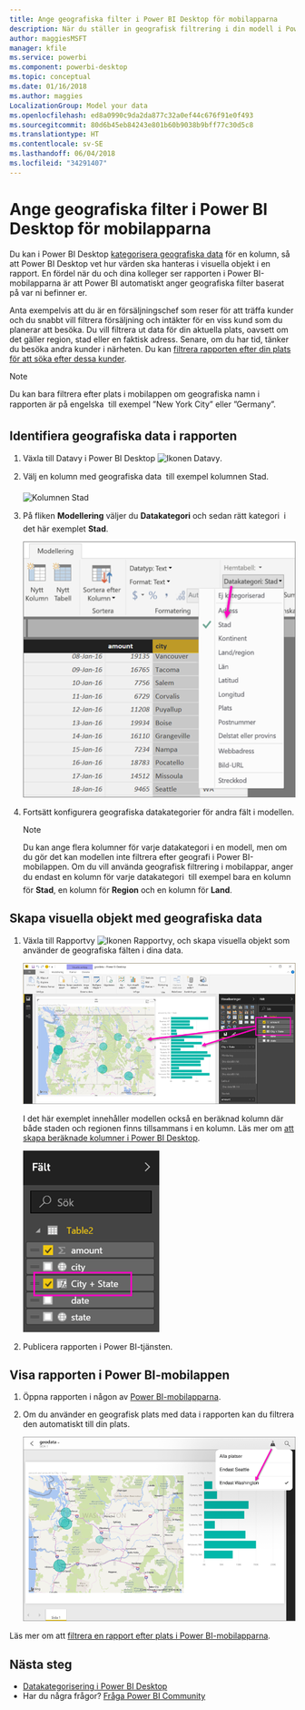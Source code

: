 ```yaml
---
title: Ange geografiska filter i Power BI Desktop för mobilapparna
description: När du ställer in geografisk filtrering i din modell i Power BI Desktop, kan du filtrera data för din plats automatiskt i Power BI-mobilapparna.
author: maggiesMSFT
manager: kfile
ms.service: powerbi
ms.component: powerbi-desktop
ms.topic: conceptual
ms.date: 01/16/2018
ms.author: maggies
LocalizationGroup: Model your data
ms.openlocfilehash: ed8a0990c9da2da877c32a0ef44c676f91e0f493
ms.sourcegitcommit: 80d6b45eb84243e801b60b9038b9bff77c30d5c8
ms.translationtype: HT
ms.contentlocale: sv-SE
ms.lasthandoff: 06/04/2018
ms.locfileid: "34291407"
---
```

# <a name="set-geographic-filters-in-power-bi-desktop-for-the-mobile-apps"></a>Ange geografiska filter i Power BI Desktop för mobilapparna
Du kan i Power BI Desktop [kategorisera geografiska data](desktop-data-categorization.md) för en kolumn, så att Power BI Desktop vet hur värden ska hanteras i visuella objekt i en rapport. En fördel när du och dina kolleger ser rapporten i Power BI-mobilapparna är att Power BI automatiskt anger geografiska filter baserat på var ni befinner er. 

Anta exempelvis att du är en försäljningschef som reser för att träffa kunder och du snabbt vill filtrera försäljning och intäkter för en viss kund som du planerar att besöka. Du vill filtrera ut data för din aktuella plats, oavsett om det gäller region, stad eller en faktisk adress. Senare, om du har tid, tänker du besöka andra kunder i närheten. Du kan [filtrera rapporten efter din plats för att söka efter dessa kunder](mobile-apps-geographic-filtering.md).

> [!NOTE]
> Du kan bara filtrera efter plats i mobilappen om geografiska namn i rapporten är på engelska &#150; till exempel ”New York City” eller ”Germany”.
> 
> 

## <a name="identify-geographic-data-in-your-report"></a>Identifiera geografiska data i rapporten
1. Växla till Datavy i Power BI Desktop ![Ikonen Datavy](media/desktop-mobile-geofiltering/pbi_desktop_data_icon.png).
2. Välj en kolumn med geografiska data &#151; till exempel kolumnen Stad.
   
    ![Kolumnen Stad](media/desktop-mobile-geofiltering/power-bi-desktop-geo-column.png)
3. På fliken **Modellering** väljer du **Datakategori** och sedan rätt kategori &#151; i det här exemplet **Stad**.
   
    ![Rutan Datakategori](media/desktop-mobile-geofiltering/power-bi-desktop-geo-category.png)
4. Fortsätt konfigurera geografiska datakategorier för andra fält i modellen. 
   
   > [!NOTE]
   > Du kan ange flera kolumner för varje datakategori i en modell, men om du gör det kan modellen inte filtrera efter geografi i Power BI-mobilappen. Om du vill använda geografisk filtrering i mobilappar, anger du endast en kolumn för varje datakategori &#151; till exempel bara en kolumn för **Stad**, en kolumn för **Region** och en kolumn för **Land**. 
   > 
   > 

## <a name="create-visuals-with-your-geographic-data"></a>Skapa visuella objekt med geografiska data
1. Växla till Rapportvy ![Ikonen Rapportvy](media/desktop-mobile-geofiltering/power-bi-desktop-report-icon.png), och skapa visuella objekt som använder de geografiska fälten i dina data. 
   
    ![Rapport med karta](media/desktop-mobile-geofiltering/power-bi-desktop-geo-report.png)
   
    I det här exemplet innehåller modellen också en beräknad kolumn där både staden och regionen finns tillsammans i en kolumn. Läs mer om [att skapa beräknade kolumner i Power BI Desktop](desktop-calculated-columns.md).
   
    ![Fältet Stad + Region](media/desktop-mobile-geofiltering/power-bi-desktop-city-state-column.png)
2. Publicera rapporten i Power BI-tjänsten.

## <a name="view-the-report-in-power-bi-mobile-app"></a>Visa rapporten i Power BI-mobilappen
1. Öppna rapporten i någon av [Power BI-mobilapparna](mobile-apps-for-mobile-devices.md).
2. Om du använder en geografisk plats med data i rapporten kan du filtrera den automatiskt till din plats.
   
    ![Geografiskt filter i mobilappen](media/desktop-mobile-geofiltering/power-bi-mobile-geo-map-set-filter.png)

Läs mer om att [filtrera en rapport efter plats i Power BI-mobilapparna](mobile-apps-geographic-filtering.md).

## <a name="next-steps"></a>Nästa steg
* [Datakategorisering i Power BI Desktop](desktop-data-categorization.md)  
* Har du några frågor? [Fråga Power BI Community](http://community.powerbi.com/)

